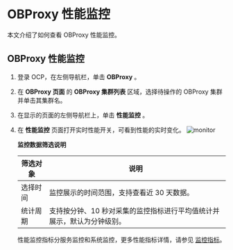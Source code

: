 # OBProxy 性能监控

本文介绍了如何查看 OBProxy 性能监控。

## OBProxy 性能监控

1. 登录 OCP，在左侧导航栏，单击 **OBProxy** 。

2. 在 **OBProxy 页面** 的 **OBProxy 集群列表** 区域，选择待操作的 OBProxy 集群并单击其集群名。

3. 在显示的页面的左侧导航栏上，单击 **性能监控** 。

4. 在 **性能监控** 页面打开实时性能开关，可看到性能的实时变化。 ![monitor](https://help-static-aliyun-doc.aliyuncs.com/assets/img/zh-CN/2729721461/p347751.png)

   **监控数据筛选说明**

   | 筛选对象 |                  说明                   |
   |------|---------------------------------------|
   | 选择时间 | 监控展示的时间范围，支持查看近 30 天数据。               |
   | 统计周期 | 支持按分钟、10 秒对采集的监控指标进行平均值统计并展示，默认为分钟级别。 |

   性能监控指标分服务监控和系统监控，更多性能指标详情，请参见 [监控指标](https://www.oceanbase.com/docs/community-ocp-cn-10000000000866676)。
